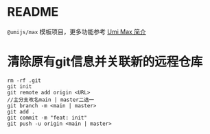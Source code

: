 # README

`@umijs/max` 模板项目，更多功能参考 [Umi Max 简介](https://next.umijs.org/zh-CN/docs/max/introduce)

# 清除原有git信息并关联新的远程仓库
```base
rm -rf .git
git init
git remote add origin <URL>
//主分支改名main | master二选一
git branch -m <main | master>
git add .
git commit -m "feat: init"
git push -u origin <main | master>
```
